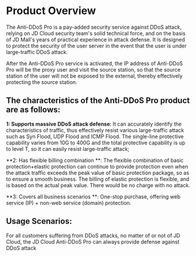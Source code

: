 
# Product Overview

The Anti-DDoS Pro is a pay-added security service against DDoS attack, relying on JD Cloud security team's solid technical force, and on the basis of JD Mall's years of practical experience in attack defense. It is designed to protect the security of the user server in the event that the user is under large-traffic DDoS attack.


After the Anti-DDoS Pro service is activated, the IP address of Anti-DDoS Pro will be the proxy user and visit the source station, so that the source station of the user will not be exposed to the external, thereby effectively protecting the source station.

 

## The characteristics of the Anti-DDoS Pro product are as follows:

**1: Supports massive DDoS attack defense**: It can accurately identify the characteristics of traffic, thus effectively resist various large-traffic attack such as Syn Flood, UDP Flood and ICMP Flood. The single-line protective capability varies from 10G to 400G and the total protective capability is up to level T, so it can easily resist large-traffic attack;

**2: Has flexible billing combination **: The flexible combination of basic protection+elastic protection can continue to provide protection even when the attack traffic exceeds the peak value of basic protection package, so as to ensure a smooth business. The billing of elastic protection is flexible, and is based on the actual peak value. There would be no charge with no attack.

**3: Covers all business scenarios **: One-stop purchase, offering web service (IP) + non-web service (domain) protection.

 

## Usage Scenarios:
For all customers suffering from DDoS attacks, no matter of or not of JD Cloud, the JD Cloud Anti-DDoS Pro can always provide defense against DDoS attack
